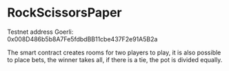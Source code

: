 # RockScissorsPaper

Testnet address Goerli: 0x008D486b5b8A7Fe5fdbdBB11cbe437F2e91A5B2a

The smart contract creates rooms for two players to play, it is also possible to place bets, the winner takes all, if there is a tie, the pot is divided equally.
